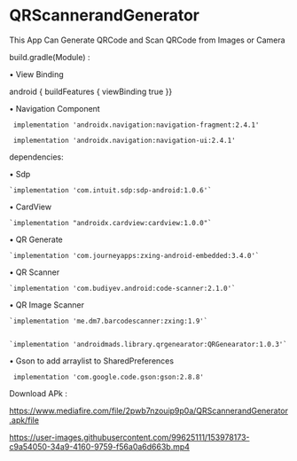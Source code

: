 # QRScannerandGenerator
This App Can Generate QRCode and Scan QRCode from Images or Camera 


build.gradle(Module) :


• View Binding

   android {
   buildFeatures {
    viewBinding true
     }}


• Navigation Component


` implementation 'androidx.navigation:navigation-fragment:2.4.1'`
 
 
` implementation 'androidx.navigation:navigation-ui:2.4.1'`

     
 
 dependencies:
 
 
• Sdp


    `implementation 'com.intuit.sdp:sdp-android:1.0.6'`



• CardView


    `implementation "androidx.cardview:cardview:1.0.0"`



• QR Generate


    `implementation 'com.journeyapps:zxing-android-embedded:3.4.0'`



• QR Scanner


    `implementation 'com.budiyev.android:code-scanner:2.1.0'`



• QR Image Scanner


    `implementation 'me.dm7.barcodescanner:zxing:1.9'`
    
    
    `implementation 'androidmads.library.qrgenearator:QRGenearator:1.0.3'`




• Gson to add arraylist to SharedPreferences


   ` implementation 'com.google.code.gson:gson:2.8.8'`



Download APk :


https://www.mediafire.com/file/2pwb7nzouip9p0a/QRScannerandGenerator.apk/file




https://user-images.githubusercontent.com/99625111/153978173-c9a54050-34a9-4160-9759-f56a0a6d663b.mp4

